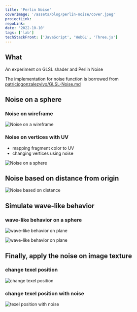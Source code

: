 ```yaml
---
title: 'Perlin Noise'
coverImage: '/assets/blog/perlin-noise/cover.jpeg'
projectLink: 
repoLink: 
date: '2022-10-10'
tags: ['lab']
techStackFront: ['JavaScript', 'WebGL', 'Three.js']
---
```


## What

An experiment on GLSL shader and Perlin Noise

The implementation for noise function is borrowed from [patriciogonzalezvivo/GLSL-Noise.md](https://gist.github.com/patriciogonzalezvivo/670c22f3966e662d2f83) 


## Noise on a sphere 

### Noise on wireframe  
![Noise on a wireframe](/assets/blog/perlin-noise/screenshot-6.png)


### Noise on vertices with UV

- mapping fragment color to UV
- changing vertices using noise

![Noise on a sphere](/assets/blog/perlin-noise/screenshot-1.jpg)

## Noise based on distance from origin

![Noise based on distance](/assets/blog/perlin-noise/screenshot-5.png)

## Simulate wave-like behavior

### wave-like behavior on a sphere
![wave-like behavior on plane](/assets/blog/perlin-noise/screenshot-7.jpg)

![wave-like behavior on plane](/assets/blog/perlin-noise/screenshot-3.png)

## Finally, apply the noise on image texture

### change texel position
![change texel position](/assets/blog/perlin-noise/screenshot-4.png)

### change texel position with noise
![texel position with noise](/assets/blog/perlin-noise/cover.jpeg)

